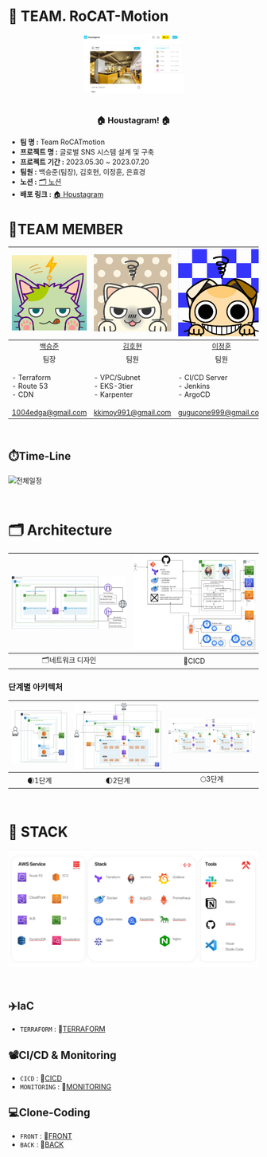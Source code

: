 <h1> 🚀 TEAM. RoCAT-Motion </h1>
<div  align="center">
  <img width="40%" src="https://github.com/ONE-OF-WORLD/FINAL-PROJECT/blob/main/img/houstagram.png" alt="houstagram">
</div>
</br>
<h3 align="center">🏠 Houstagram! 🏠</h3>

- **팀 명 :**  Team RoCATmotion
- **프로젝트 명 :** 글로벌 SNS 시스템 설계 및 구축
- **프로젝트 기간 :** 2023.05.30 ~ 2023.07.20
- **팀원 :** 백승준(팀장), 김호현, 이정훈, 은효경
- **노션 :** [🗂️ 노션 ](https://www.notion.so/6b6d769f8b96480b9e54e11ad8116778?v=8675726117704b729b249614526fec92&pvs=4)
- **배포 링크 :** [🏠 Houstagram](http://houstagram.com/)


# 🚀TEAM MEMBER

|![백승준](./img/bsj.png)|![김호현](./img/khh.png)|![이정훈](./img/ljh.jpg)|![은효경](./img/ehk.png)|
|:---:|:---:|:---:|:---:|
|[백승준](https://github.com/Santhaim)|[김호현](https://github.com/kimohyeon)|[이정훈](https://github.com/gugucone999)|[은효경](https://github.com/MintBANG)|
|팀장|팀원|팀원|팀원|
|<p align="left"> - Terraform <br/> - Route 53 <br/> - CDN|<p align="left"> - VPC/Subnet <br/> - EKS-3tier <br/> - Karpenter |<p align="left"> - CI/CD Server <br/> - Jenkins <br/> - ArgoCD | <p align="left"> - Monitoring <br/> - Total Manual <br/> - PPT|
|1004edga@gmail.com|kkimoy991@gmail.com|gugucone999@gmail.com|qkdqkel@gmail.com|



  
</div>
</details>
<br />

## ⏱️Time-Line
![전체일정]([https://github.com/ONE-OF-WORLD/FINAL-PROJECT/blob/main/img/wbs.png](https://github.com/ONE-OF-WORLD/FINAL-PROJECT/blob/main/img/wbs.drawio.png))

<br/>

# 🗂️ Architecture
|![네트워크 디자인](./img/네트워크디자인.drawio.png)|![CICD](./img/CICD.drawio.png)|
|:---:|:---:|
|🗂️네트워크 디자인|🧩CICD|
### 단계별 아키텍처
|![1단계](./img/1단계_최종.drawio.png)|![2단계](./img/2단계_최종.drawio.png)|![3단계](./img/3단계_최종.drawio.png)|
|:---:|:---:|:---:|
|🌒1단계|🌓2단계|🌕3단계|



<br/>

# 📢 STACK

![STACK](./img/stack.png)



<br/>

## ✈️IaC
- `TERRAFORM` : 💫[TERRAFORM](https://github.com/ONE-OF-WORLD/jenkins_terraform_public)

## 📽️CI/CD & Monitoring
- `CICD` : 💫[CICD](https://github.com/ONE-OF-WORLD/k8-cicd-argocd)
- `MONITORING` : 💫[MONITORING](https://github.com/ONE-OF-WORLD/monitoring)
  
## 💻Clone-Coding
- `FRONT` : 💫[FRONT](https://github.com/ONE-OF-WORLD/FINAL-FRONT)
- `BACK` : 💫[BACK](https://github.com/ONE-OF-WORLD/FINAL-BACK)
